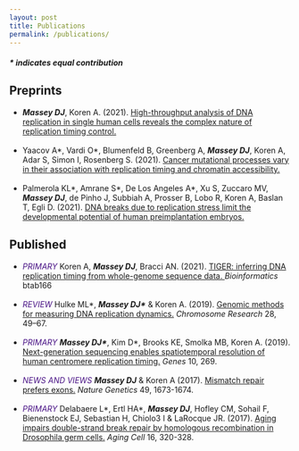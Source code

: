 ```yaml
---
layout: post
title: Publications
permalink: /publications/
---
```


<h4> <i> * indicates equal contribution </i></h4>

<h2> Preprints </h2>
<ul>
  <li> <b><i>Massey DJ</b></i>, Koren A. (2021). <a href="https://doi.org/10.1101/2021.05.14.443897" target="_blank" rel="noopener noreferrer"> High-throughput analysis of DNA replication in single human cells reveals the complex nature of replication timing control.  <i class='ai ai-biorxiv ai-lg'></i></a></li>
  <br>
  <li> Yaacov A*, Vardi O*, Blumenfeld B, Greenberg A, <b><i>Massey DJ</b></i>, Koren A, Adar S, Simon I, Rosenberg S. (2021). <a href="https://doi.org/10.1101/2021.05.05.442736" target="_blank" rel="noopener noreferrer"> Cancer mutational processes vary in their association with replication timing and chromatin accessibility.  <i class='ai ai-biorxiv ai-lg'></i></a></li>
  <br>
  <li> Palmerola KL*, Amrane S*, De Los Angeles A*, Xu S, Zuccaro MV, <b><i>Massey DJ</b></i>, de Pinho J, Subbiah A, Prosser B, Lobo R, Koren A, Baslan T, Egli D. (2021). <a href="https://dx.doi.org/10.2139/ssrn.3825160" target="_blank" rel="noopener noreferrer"> DNA breaks due to replication stress limit the developmental potential of human preimplantation embryos.  <i class='ai ai-ssrn ai-lg'></i></a></li>
</ul>
    
<h2> Published </h2>

<ul>
  <li> <i><span style="color: #4A1486"> PRIMARY </span></i> Koren A, <b><i>Massey DJ</b></i>, Bracci AN. (2021). <a href="https://doi.org/10.1093/bioinformatics/btab166" target="_blank" rel="noopener noreferrer"> TIGER: inferring DNA replication timing from whole-genome sequence data. </a> <i> Bioinformatics </i> btab166 </li>
  <br>
  <li> <i><span style="color: #4A1486"> REVIEW </span></i>  Hulke ML*, <b><i>Massey DJ*</b></i> & Koren A. (2019).
    <a href="https://doi.org/10.1007/s10577-019-09624-y" target="_blank" rel="noopener noreferrer"> Genomic methods for measuring DNA replication dynamics.</a> <i>Chromosome Research</i> 28, 49–67.</li>
  <br>
  <li> <i><span style="color: #4A1486"> PRIMARY </span></i>  <b><i>Massey DJ*</b></i>, Kim D*, Brooks KE, Smolka MB, Koren A. (2019). <a href="https://doi.org/10.3390/genes10040269" target="_blank" rel="noopener noreferrer"> Next-generation sequencing enables spatiotemporal resolution of human centromere replication timing.</a> <i>Genes</i> 10, 269.</li>
  <br>
  <li> <i><span style="color: #4A1486"> NEWS AND VIEWS </span></i>  <b><i>Massey DJ</b></i> & Koren A (2017).
    <a href="https://doi.org/10.1038/ng.3993" target="_blank" rel="noopener noreferrer"> Mismatch repair prefers exons.</a>
    <i>Nature Genetics</i> 49, 1673-1674.</li>
  <br>
  <li> <i><span style="color: #4A1486"> PRIMARY </span></i> Delabaere L*, Ertl HA*, <b><i>Massey DJ</b></i>, Hofley CM, Sohail F, Bienenstock EJ, Sebastian H, Chiolo3 I & LaRocque JR. (2017). <a href="https://doi.org/10.1111/acel.12556" target="_blank" rel="noopener noreferrer"> Aging impairs double-strand break repair by homologous recombination in Drosophila germ cells.</a> <i>Aging Cell</i> 16, 320-328. </li> 
</ul>
